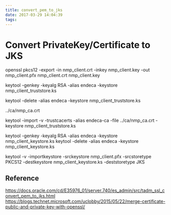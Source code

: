 ```yaml
---
title: convert_pem_to_jks
date: 2017-03-29 14:04:39
tags:
---
```


# Convert PrivateKey/Certificate to JKS


openssl pkcs12 -export -in nmp_client.crt -inkey nmp_client.key -out nmp_client.pfx
nmp_client.crt nmp_client.key


keytool -genkey -keyalg RSA -alias endeca -keystore nmp_client_truststore.ks

keytool -delete -alias endeca -keystore nmp_client_truststore.ks


../ca/nmp_ca.crt

keytool -import -v -trustcacerts -alias endeca-ca -file ../ca/nmp_ca.crt -keystore nmp_client_truststore.ks


keytool -genkey -keyalg RSA -alias endeca -keystore nmp_client_keystore.ks
keytool -delete -alias endeca -keystore nmp_client_keystore.ks


keytool -v -importkeystore -srckeystore nmp_client.pfx -srcstoretype PKCS12 -destkeystore nmp_client_keystore.ks -deststoretype JKS


## Reference
https://docs.oracle.com/cd/E35976_01/server.740/es_admin/src/tadm_ssl_convert_pem_to_jks.html
https://blogs.technet.microsoft.com/uclobby/2015/05/22/merge-certificate-public-and-private-key-with-openssl/
